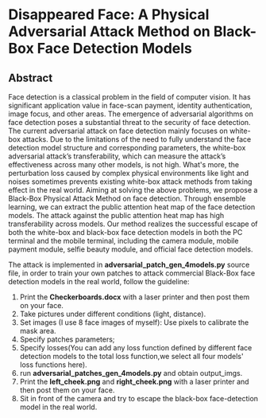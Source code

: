 

# Disappeared Face: A Physical Adversarial Attack Method on Black-Box Face Detection Models

## Abstract 

Face detection is a classical problem in the field of computer vision. It has significant application value in face-scan payment, identity authentication, image focus, and other areas. The emergence of adversarial algorithms on face detection poses a substantial threat to the security of face detection. The current adversarial attack on face detection mainly focuses on white-box attacks. Due to the limitations of the need to fully understand the face detection model structure and corresponding parameters, the white-box adversarial attack’s transferability, which can measure the attack’s effectiveness across many other models, is not high. What's more, the perturbation loss caused by complex physical environments like light and noises sometimes prevents existing white-box attack methods from taking effect in the real world. Aiming at solving the above problems, we propose a Black-Box Physical Attack Method on face detection. Through ensemble learning, we can extract the public attention heat map of the face detection models. The attack against the public attention heat map has high transferability across models. Our method realizes the successful escape of both the white-box and black-box face detection models in both the PC terminal and the mobile terminal, including the camera module, mobile payment module, selfie beauty module, and official face detection models.



The attack is implemented in **adversarial_patch_gen_4models.py** source file, in order to train your own patches to attack commercial Black-Box face detection models in the real world, follow the guideline:
1. Print the **Checkerboards.docx** with a laser printer and then post them on your face.
2. Take pictures under different conditions (light, distance).
3. Set images (I use 8 face images of myself):
Use pixels to calibrate the mask area.
4. Specify patches parameters;
5. Specify losses(You can add any loss function defined by different face detection models to the total loss function,we select all four models' loss functions here).
6. run **adversarial_patches_gen_4models.py** and obtain output_imgs.
7. Print the **left_cheek.png** and **right_cheek.png** with a laser printer  and then post them on your face.
8. Sit in front of the camera and try to escape the black-box face-detection model in the real world.


